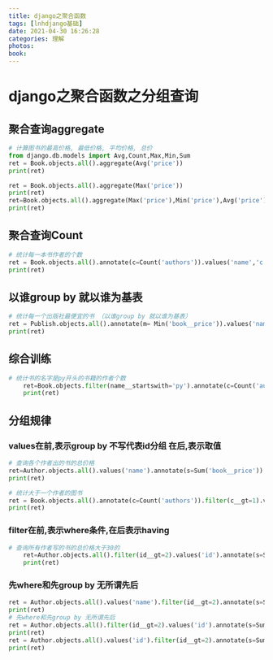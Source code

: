 ```yaml
---
title: django之聚合函数
tags: [lnhdjango基础]
date: 2021-04-30 16:26:28
categories: 理解
photos:
book:
---
```


# django之聚合函数之分组查询

## 聚合查询aggregate

```python
# 计算图书的最高价格, 最低价格, 平均价格, 总价
from django.db.models import Avg,Count,Max,Min,Sum
ret = Book.objects.all().aggregate(Avg('price'))
print(ret)

ret = Book.objects.all().aggregate(Max('price'))
print(ret)
ret=Book.objects.all().aggregate(Max('price'),Min('price'),Avg('price'),Sum('price'))
print(ret)
```

## 聚合查询Count

```python
# 统计每一本书作者的个数
ret = Book.objects.all().annotate(c=Count('authors')).values('name','c')
print(ret)
```

## 以谁group by 就以谁为基表

```python
# 统计每一个出版社最便宜的书 （以谁group by 就以谁为基表）
ret = Publish.objects.all().annotate(m= Min('book__price')).values('name','m')
print(ret)
```

## 综合训练

```python
# 统计书的名字是py开头的书籍的作者个数
    ret=Book.objects.filter(name__startswith='py').annotate(c=Count('authors')).values('name','c')
    print(ret)
```

## 分组规律

### values在前,表示group by  不写代表id分组          在后,表示取值

```python
# 查询各个作者出的书的总价格
ret=Author.objects.all().values('name').annotate(s=Sum('book__price')).values('name','s')
print(ret)
```

```python
# 统计大于一个作者的图书
ret = Book.objects.all().annotate(c=Count('authors')).filter(c__gt=1).values('name','c')
print(ret)
```

### filter在前,表示where条件,在后表示having

```python
# 查询所有作者写的书的总价格大于30的
    ret=Author.objects.all().filter(id__gt=2).values('id').annotate(s=Sum('book__price')).filter(s__gt=30).values('name','s')
    print(ret)
```

### 先where和先group by 无所谓先后

```python
ret = Author.objects.all().values('name').filter(id__gt=2).annotate(s=Sum('id')).values('name','s')
print(ret)
# 先where和先group by 无所谓先后
ret = Author.objects.all().filter(id__gt=2).values('id').annotate(s=Sum('id')).values('name','s')
print(ret)
ret = Author.objects.all().values('id').filter(id__gt=2).annotate(s=Sum('id')).values('name', 's')
print(ret)
```

